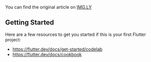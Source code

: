 You can find the original article on [IMG.LY](https://img.ly/blog)

## Getting Started

Here are a few resources to get you started if this is your first Flutter project:

- https://flutter.dev/docs/get-started/codelab
- https://flutter.dev/docs/cookbook